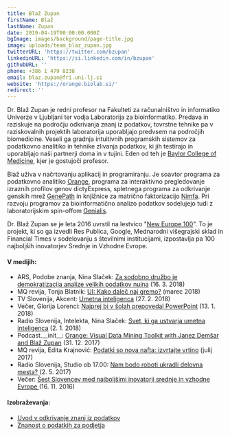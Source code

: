 ```yaml
---
title: Blaž Zupan
firstName: Blaž
lastName: Zupan
date: 2019-04-19T00:00:00.000Z
bgImage: images/background/page-title.jpg
image: uploads/team_blaz_zupan.jpg
twitterURL: 'https://twitter.com/bzupan'
linkedinURL: 'https://si.linkedin.com/in/bzupan'
githubURL: ''
phone: +386 1 479 8238
email: blaz.zupan@fri.uni-lj.si
website: 'https://orange.biolab.si/'
redirect: ''
---
```

Dr. Blaž Zupan je redni profesor na Fakulteti za računalništvo in informatiko Univerze v Ljubljani ter vodja Laboratorija za bioinformatiko. Predava in raziskuje na področju odkrivanja znanj iz podatkov, tovrstne tehnike pa v raziskovalnih projektih laboratorija uporabljajo predvsem na področjih biomedicine. Veseli ga gradnja intuitivnih programskih sistemov za podatkovno analitiko in tehnike zlivanja podatkov, ki jih testirajo in uporabljajo naši partnerji doma in v tujini. Eden od teh je [Baylor College of Medicine](https://www.bcm.edu/), kjer je gostujoči profesor.

Blaž uživa v načrtovanju aplikacij in programiranju. Je soavtor programa za podatkovno analitiko [Orange](https://orange.biolab.si/), programa za interaktivno pregledovanje izraznih profilov genov dictyExpress, spletnega programa za odkrivanje genskih mrež [GenePath](http://genepath.biolab.si/) in knjižnice za matrično faktorizacijo [Nimfa](http://nimfa.biolab.si/). Pri razvoju programov za bioinformatično analizo podatkov sodelujejo tudi z laboratorijskim spin-offom [Genialis](http://www.genialis.com/).

Dr. Blaž Zupan se je leta 2016 uvrstil na lestvico "[New Europe 100](https://www.ft.com/content/ece06f66-90a7-11e6-a72e-b428cb934b78)". To je projekt, ki so ga izvedli Res Publica, Google, Mednarodni višegrajski sklad in Financial Times v sodelovanju s številnimi institucijami, izpostavlja pa 100 najboljših inovatorjev Srednje in Vzhodne Evrope.

#### V medijih:

* ARS, Podobe znanja, Nina Slaček: [Za sodobno družbo je demokratizacija analize velikih podatkov nujna](https://ars.rtvslo.si/2018/03/podobe-znanja-90/) (16. 3. 2018)
* MQ revija, Tonja Blatnik: [UI: Kako daleč naj gremo?](https://issuu.com/mq_magazine2007/docs/mq40?ff=true) (marec 2018)
* TV Slovenija, Akcent: [Umetna inteligenca](https://4d.rtvslo.si/arhiv/akcent/174522855) (27. 2. 2018)
* Večer, Glorija Lorenci: [Najprej bi v šolah prepovedal PowerPoint](https://www.vecer.com/najprej-bi-v-solah-prepovedal-powerpoint-6382491) (13. 1. 2018)
* Radio Slovenija, Intelekta, Nina Slaček: [Svet, ki ga ustvarja umetna inteligenca](https://4d.rtvslo.si/arhiv/intelekta/174511590) (2. 1. 2018)
* Podcast.\_\_init\_\_: [Orange: Visual Data Mining Toolkit with Janez Demšar and Blaž Zupan](https://www.pythonpodcast.com/orange-with-janez-demsar-and-blaz-zupan-episode-142/) (31. 12. 2017)
* MQ revija, Edita Krajnović: [Podatki so nova nafta: izvrtajte vrtino](https://issuu.com/mq_magazine2007/docs/zm_-_mq38_-_2017_lowres/24) (julij 2017)
* Radio Slovenija, Studio ob 17.00: [Nam bodo roboti ukradli delovna mesta?](https://4d.rtvslo.si/arhiv/studio-ob-17h/174469060) (2. 5. 2017)
* Večer: [Šest Slovencev med najboljšimi inovatorji srednje in vzhodne Evrope ](https://www.vecer.com/sest-slovencev-med-najboljsimi-inovatorji-srednje-in-vzhodne-evrope-6240382)(16. 11. 2016)

#### Izobraževanja:

* [Uvod v odkrivanje znanj iz podatkov](https://akademijafri.si/izobrazevanja/za-podjetja/uvod-v-odkrivanje-znanj-iz-podatkov/)
* [Znanost o podatkih za podjetja](https://akademijafri.si/izobrazevanja/za-podjetja/znanost-o-podatkih-za-podjetja/)
